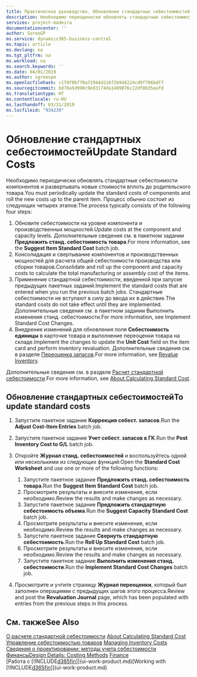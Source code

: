 ```yaml
---
title: Практическое руководство. Обновление стандартных себестоимостей | Microsoft Docs
description: Необходимо периодически обновлять стандартные себестоимости компонентов и развертывать новые стоимости вплоть до родительского товара.
services: project-madeira
documentationcenter: ''
author: SorenGP
ms.service: dynamics365-business-central
ms.topic: article
ms.devlang: na
ms.tgt_pltfrm: na
ms.workload: na
ms.search.keywords: ''
ms.date: 04/01/2019
ms.author: sgroespe
ms.openlocfilehash: c1f8f0bf70a72944d216f2b948224cd9f706bdff
ms.sourcegitcommit: bd78a5d990c9e83174da1409076c22df8b35eafd
ms.translationtype: HT
ms.contentlocale: ru-RU
ms.lasthandoff: 03/31/2019
ms.locfileid: "934239"
---
```

# <a name="update-standard-costs"></a><span data-ttu-id="591f8-103">Обновление стандартных себестоимостей</span><span class="sxs-lookup"><span data-stu-id="591f8-103">Update Standard Costs</span></span>
<span data-ttu-id="591f8-104">Необходимо периодически обновлять стандартные себестоимости компонентов и развертывать новые стоимости вплоть до родительского товара.</span><span class="sxs-lookup"><span data-stu-id="591f8-104">You must periodically update the standard costs of components and roll the new costs up to the parent item.</span></span> <span data-ttu-id="591f8-105">Процесс обычно состоит из следующих четырех этапов:</span><span class="sxs-lookup"><span data-stu-id="591f8-105">The process typically consists of the following four steps:</span></span>  

1.  <span data-ttu-id="591f8-106">Обновите себестоимости на уровне компонента и производственных мощностей.</span><span class="sxs-lookup"><span data-stu-id="591f8-106">Update costs at the component and capacity levels.</span></span> <span data-ttu-id="591f8-107">Дополнительные сведения см. в пакетном задании **Предложить станд. себестоимость товара**.</span><span class="sxs-lookup"><span data-stu-id="591f8-107">For more information, see the **Suggest Item Standard Cost** batch job.</span></span>  
2.  <span data-ttu-id="591f8-108">Консолидация и свертывание компонентов и производственных мощностей для расчета общей себестоимости производства или сборки товаров.</span><span class="sxs-lookup"><span data-stu-id="591f8-108">Consolidate and roll up the component and capacity costs to calculate the total manufacturing or assembly cost of the items.</span></span>  
3.  <span data-ttu-id="591f8-109">Применение стандартной себестоимости, введенной при запуске предыдущих пакетных заданий.</span><span class="sxs-lookup"><span data-stu-id="591f8-109">Implement the standard costs that are entered when you run the previous batch jobs.</span></span> <span data-ttu-id="591f8-110">Стандартные себестоимости не вступают в силу до ввода их в действие.</span><span class="sxs-lookup"><span data-stu-id="591f8-110">The standard costs do not take effect until they are implemented.</span></span> <span data-ttu-id="591f8-111">Дополнительные сведения см. в пакетном задании Выполнить изменения станд. себестоимости.</span><span class="sxs-lookup"><span data-stu-id="591f8-111">For more information, see Implement Standard Cost Changes.</span></span>  
4.  <span data-ttu-id="591f8-112">Внедрение изменений для обновления поля **Себестоимость единицы** в карточке товара и выполнение переоценки товара на складе.</span><span class="sxs-lookup"><span data-stu-id="591f8-112">Implement the changes to update the **Unit Cost** field on the item card and perform inventory revaluation.</span></span> <span data-ttu-id="591f8-113">Дополнительные сведения см. в разделе [Переоценка запасов](inventory-how-revalue-inventory.md).</span><span class="sxs-lookup"><span data-stu-id="591f8-113">For more information, see [Revalue Inventory](inventory-how-revalue-inventory.md).</span></span>  

<span data-ttu-id="591f8-114">Дополнительные сведения см. в разделе [Расчет стандартной себестоимости](finance-about-calculating-standard-cost.md).</span><span class="sxs-lookup"><span data-stu-id="591f8-114">For more information, see [About Calculating Standard Cost](finance-about-calculating-standard-cost.md).</span></span>  
## <a name="to-update-standard-costs"></a><span data-ttu-id="591f8-115">Обновление стандартных себестоимостей</span><span class="sxs-lookup"><span data-stu-id="591f8-115">To update standard costs</span></span>  
1.  <span data-ttu-id="591f8-116">Запустите пакетное задание **Коррекция себест. запасов**.</span><span class="sxs-lookup"><span data-stu-id="591f8-116">Run the **Adjust Cost-Item Entries** batch job.</span></span>  
2.  <span data-ttu-id="591f8-117">Запустите пакетное задание **Учет себест. запасов в ГК**.</span><span class="sxs-lookup"><span data-stu-id="591f8-117">Run the **Post Inventory Cost to G/L** batch job.</span></span>  
3.  <span data-ttu-id="591f8-118">Откройте **Журнал станд. себестоимостей** и воспользуйтесь одной или несколькими из следующих функций:</span><span class="sxs-lookup"><span data-stu-id="591f8-118">Open the **Standard Cost Worksheet** and use one or more of the following functions:</span></span>  

    1.  <span data-ttu-id="591f8-119">Запустите пакетное задание **Предложить станд. себестоимость товара**.</span><span class="sxs-lookup"><span data-stu-id="591f8-119">Run the **Suggest Item Standard Cost** batch job.</span></span>  
    2.  <span data-ttu-id="591f8-120">Просмотрите результаты и внесите изменения, если необходимо.</span><span class="sxs-lookup"><span data-stu-id="591f8-120">Review the results and make changes as necessary.</span></span>  
    3.  <span data-ttu-id="591f8-121">Запустите пакетное задание **Предложить стандартную себестоимость объема**.</span><span class="sxs-lookup"><span data-stu-id="591f8-121">Run the **Suggest Capacity Standard Cost** batch job.</span></span>  
    4.  <span data-ttu-id="591f8-122">Просмотрите результаты и внесите изменения, если необходимо.</span><span class="sxs-lookup"><span data-stu-id="591f8-122">Review the results and make changes as necessary.</span></span>
    5. <span data-ttu-id="591f8-123">Запустите пакетное задание **Свернуть стандартную себестоимость**.</span><span class="sxs-lookup"><span data-stu-id="591f8-123">Run the **Roll Up Standard Cost** batch job.</span></span>
    6.  <span data-ttu-id="591f8-124">Просмотрите результаты и внесите изменения, если необходимо.</span><span class="sxs-lookup"><span data-stu-id="591f8-124">Review the results and make changes as necessary.</span></span>
    7.  <span data-ttu-id="591f8-125">Запустите пакетное задание **Выполнить изменения станд. себестоимости**.</span><span class="sxs-lookup"><span data-stu-id="591f8-125">Run the **Implement Standard Cost Changes** batch job.</span></span>  
4.  <span data-ttu-id="591f8-126">Просмотрите и учтите страницу **Журнал переоценки**, который был заполнен операциями с предыдущих шагов этого процесса.</span><span class="sxs-lookup"><span data-stu-id="591f8-126">Review and post the **Revaluation Journal** page, which has been populated with entries from the previous steps in this process.</span></span>  

## <a name="see-also"></a><span data-ttu-id="591f8-127">См. также</span><span class="sxs-lookup"><span data-stu-id="591f8-127">See Also</span></span>  
 <span data-ttu-id="591f8-128">[О расчете стандартной себестоимости](finance-about-calculating-standard-cost.md) </span><span class="sxs-lookup"><span data-stu-id="591f8-128">[About Calculating Standard Cost](finance-about-calculating-standard-cost.md) </span></span>  
 <span data-ttu-id="591f8-129">[Управление себестоимостью товаров](finance-manage-inventory-costs.md) </span><span class="sxs-lookup"><span data-stu-id="591f8-129">[Managing Inventory Costs](finance-manage-inventory-costs.md) </span></span>  
 <span data-ttu-id="591f8-130">[Сведения о проектировании: методы учета себестоимости](design-details-costing-methods.md) [Финансы](finance.md)</span><span class="sxs-lookup"><span data-stu-id="591f8-130">[Design Details: Costing Methods](design-details-costing-methods.md) [Finance](finance.md)</span></span>  
 <span data-ttu-id="591f8-131">[Работа с [!INCLUDE[d365fin](includes/d365fin_md.md)]](ui-work-product.md)</span><span class="sxs-lookup"><span data-stu-id="591f8-131">[Working with [!INCLUDE[d365fin](includes/d365fin_md.md)]](ui-work-product.md)</span></span>  

